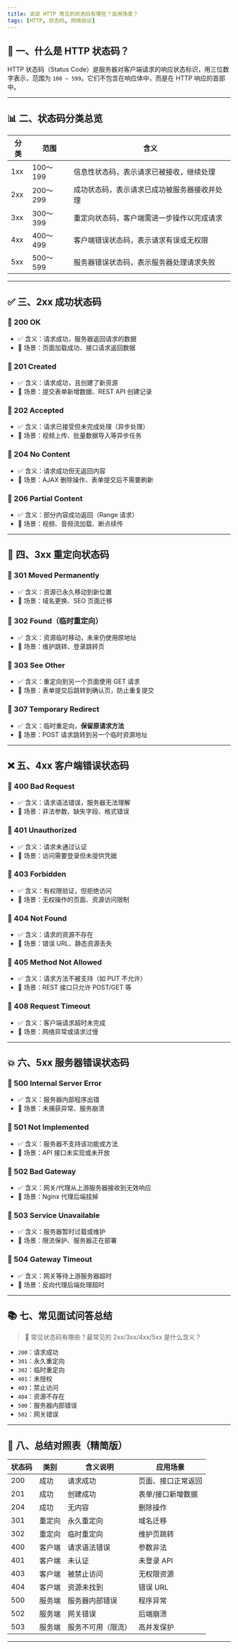 ```yaml
---
title: 说说 HTTP 常见的状态码有哪些？适用场景？
tags: [HTTP, 状态码, 网络协议]
---
```


## 📌 一、什么是 HTTP 状态码？

HTTP 状态码（Status Code）是服务器对客户端请求的响应状态标识，用三位数字表示，范围为 `100 ~ 599`。它们不包含在响应体中，而是在 HTTP 响应的首部中。

---

## 📊 二、状态码分类总览

| 分类   | 范围    | 含义             |
|--------|---------|------------------|
| 1xx    | 100～199 | 信息性状态码，表示请求已被接收，继续处理 |
| 2xx    | 200～299 | 成功状态码，表示请求已成功被服务器接收并处理 |
| 3xx    | 300～399 | 重定向状态码，客户端需进一步操作以完成请求 |
| 4xx    | 400～499 | 客户端错误状态码，表示请求有误或无权限 |
| 5xx    | 500～599 | 服务器错误状态码，表示服务器处理请求失败 |

---

## ✅ 三、2xx 成功状态码

### 🔹 200 OK
- ✅ 含义：请求成功，服务器返回请求的数据
- 🧩 场景：页面加载成功、接口请求返回数据

### 🔹 201 Created
- ✅ 含义：请求成功，且创建了新资源
- 🧩 场景：提交表单新增数据、REST API 创建记录

### 🔹 202 Accepted
- ✅ 含义：请求已接受但未完成处理（异步处理）
- 🧩 场景：视频上传、批量数据导入等异步任务

### 🔹 204 No Content
- ✅ 含义：请求成功但无返回内容
- 🧩 场景：AJAX 删除操作、表单提交后不需要刷新

### 🔹 206 Partial Content
- ✅ 含义：部分内容成功返回（Range 请求）
- 🧩 场景：视频、音频流加载、断点续传

---

## 🔄 四、3xx 重定向状态码

### 🔹 301 Moved Permanently
- ✅ 含义：资源已永久移动到新位置
- 🧩 场景：域名更换、SEO 页面迁移

### 🔹 302 Found（临时重定向）
- ✅ 含义：资源临时移动，未来仍使用原地址
- 🧩 场景：维护跳转、登录跳转页

### 🔹 303 See Other
- ✅ 含义：重定向到另一个页面使用 GET 请求
- 🧩 场景：表单提交后跳转到确认页，防止重复提交

### 🔹 307 Temporary Redirect
- ✅ 含义：临时重定向，**保留原请求方法**
- 🧩 场景：POST 请求跳转到另一个临时资源地址

---

## ❌ 五、4xx 客户端错误状态码

### 🔹 400 Bad Request
- ✅ 含义：请求语法错误，服务器无法理解
- 🧩 场景：非法参数、缺失字段、格式错误

### 🔹 401 Unauthorized
- ✅ 含义：请求未通过认证
- 🧩 场景：访问需要登录但未提供凭据

### 🔹 403 Forbidden
- ✅ 含义：有权限验证，但拒绝访问
- 🧩 场景：无权操作的页面、资源访问限制

### 🔹 404 Not Found
- ✅ 含义：请求的资源不存在
- 🧩 场景：错误 URL、静态资源丢失

### 🔹 405 Method Not Allowed
- ✅ 含义：请求方法不被支持（如 PUT 不允许）
- 🧩 场景：REST 接口只允许 POST/GET 等

### 🔹 408 Request Timeout
- ✅ 含义：客户端请求超时未完成
- 🧩 场景：网络异常或请求过慢

---

## 💥 六、5xx 服务器错误状态码

### 🔹 500 Internal Server Error
- ✅ 含义：服务器内部程序出错
- 🧩 场景：未捕获异常、服务崩溃

### 🔹 501 Not Implemented
- ✅ 含义：服务器不支持该功能或方法
- 🧩 场景：API 接口未实现或未开放

### 🔹 502 Bad Gateway
- ✅ 含义：网关/代理从上游服务器接收到无效响应
- 🧩 场景：Nginx 代理后端挂掉

### 🔹 503 Service Unavailable
- ✅ 含义：服务器暂时过载或维护
- 🧩 场景：限流保护、服务器正在部署

### 🔹 504 Gateway Timeout
- ✅ 含义：网关等待上游服务器超时
- 🧩 场景：反向代理后端处理超时

---

## 📚 七、常见面试问答总结

> 💬 常见状态码有哪些？最常见的 2xx/3xx/4xx/5xx 是什么含义？

- `200`：请求成功
- `301`：永久重定向
- `302`：临时重定向
- `401`：未授权
- `403`：禁止访问
- `404`：资源不存在
- `500`：服务器内部错误
- `502`：网关错误

---

## 📎 八、总结对照表（精简版）

| 状态码 | 类别   | 含义说明               | 应用场景           |
|--------|--------|------------------------|--------------------|
| 200    | 成功   | 请求成功               | 页面、接口正常返回 |
| 201    | 成功   | 创建成功               | 表单/接口新增数据  |
| 204    | 成功   | 无内容                 | 删除操作           |
| 301    | 重定向 | 永久重定向             | 域名迁移           |
| 302    | 重定向 | 临时重定向             | 维护页跳转         |
| 400    | 客户端 | 请求语法错误           | 参数非法           |
| 401    | 客户端 | 未认证                 | 未登录 API         |
| 403    | 客户端 | 被禁止访问             | 无权限资源         |
| 404    | 客户端 | 资源未找到             | 错误 URL           |
| 500    | 服务端 | 服务器内部错误         | 程序异常           |
| 502    | 服务端 | 网关错误               | 后端崩溃           |
| 503    | 服务端 | 服务不可用（限流）     | 高并发保护         |

---
